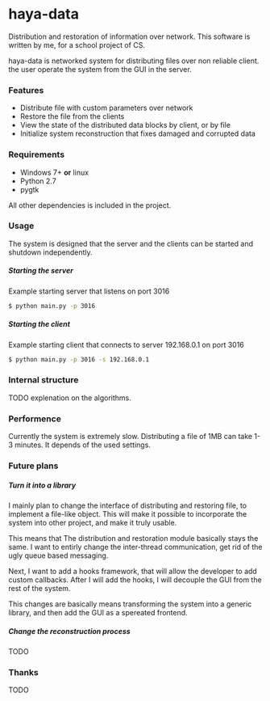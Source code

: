 # haya-data
Distribution and restoration of information over network.
This software is written by me, for a school project of CS.

haya-data is networked system for distributing files over non reliable client.
the user operate the system from the GUI in the server.

### Features
  * Distribute file with custom parameters over network
  * Restore the file from the clients
  * View the state of the distributed data blocks by client, or by file
  * Initialize system reconstruction that fixes damaged and corrupted data

### Requirements
  * Windows 7+ **or** linux
  * Python 2.7
  * pygtk

All other dependencies is included in the project.

### Usage
The system is designed that the server and the clients can be started and shutdown independently.

##### Starting the server
Example starting server that listens on port 3016
```sh
$ python main.py -p 3016
```

##### Starting the client
Example starting client that connects to server 192.168.0.1 on port 3016
```sh
$ python main.py -p 3016 -s 192.168.0.1
```

### Internal structure
TODO explenation on the algorithms.

### Performence
Currently the system is extremely slow. Distributing a file of 1MB can take 1-3 minutes.
It depends of the used settings.

### Future plans
##### Turn it into a library
I mainly plan to change the interface of distributing and restoring file,
to implement a file-like object. This will make it possible to incorporate
the system into other project, and make it truly usable.

This means that The distribution and restoration module basically stays the same.
I want to entirly change the inter-thread communication, get rid of the ugly
queue based messaging.

Next, I want to add a hooks framework, that will allow the developer to add custom callbacks.
After I will add the hooks, I will decouple the GUI from the rest of the system.

This changes are basically means transforming the system into a generic library,
and then add the GUI as a spereated frontend.

##### Change the reconstruction process
TODO

### Thanks
TODO
